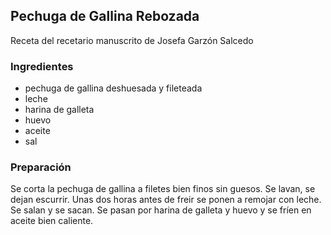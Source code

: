 ## Pechuga de Gallina Rebozada

Receta del recetario manuscrito de Josefa Garzón Salcedo

### Ingredientes

- pechuga de gallina deshuesada y fileteada
- leche
- harina de galleta
- huevo
- aceite
- sal

### Preparación

Se corta la pechuga de gallina a filetes bien finos sin guesos.
Se lavan, se dejan escurrir.
Unas dos horas antes de freir se ponen a remojar con leche.
Se salan y se sacan.
Se pasan por harina de galleta y huevo y se fríen en aceite bien caliente.



